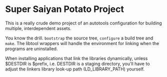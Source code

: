 # Super Saiyan Potato Project

This is a really crude demo project of an autotools configuration for building
multiple, interdependent assets.

You know the drill. `bootstrap` the source tree, `configure` a build tree and `make`.
The libtool wrappers will handle the environment for linking when the programs are uninstalled.

When installing applications that link the libraries dynamically, unless
$DESTDIR is $prefix, i.e. DESTDIR is a staging directory, you'll have to adjust
the linkers library look-up path (LD_LIBRARY_PATH) yourself.
